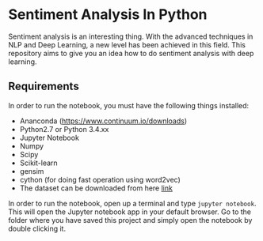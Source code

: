 # Sentiment Analysis In Python

Sentiment analysis is an interesting thing. With the advanced techniques in NLP and Deep Learning, a new level has been achieved in this field. This repository aims to give you an idea how to do sentiment analysis with deep learning.

## Requirements
In order to run the notebook, you must have the following things installed:
* Ananconda (https://www.continuum.io/downloads)
* Python2.7 or Python 3.4.xx
* Jupyter Notebook
* Numpy
* Scipy
* Scikit-learn
* gensim
* cython (for doing fast operation using word2vec)
* The dataset can be downloaded from here [link](https://www.kaggle.com/c/word2vec-nlp-tutorial/data)

In order to run the notebook, open up a terminal and type `jupyter notebook`. This will open the Jupyter notebook app in your default browser. Go to the folder where you have saved this project and simply open the notebook by double clicking it.
